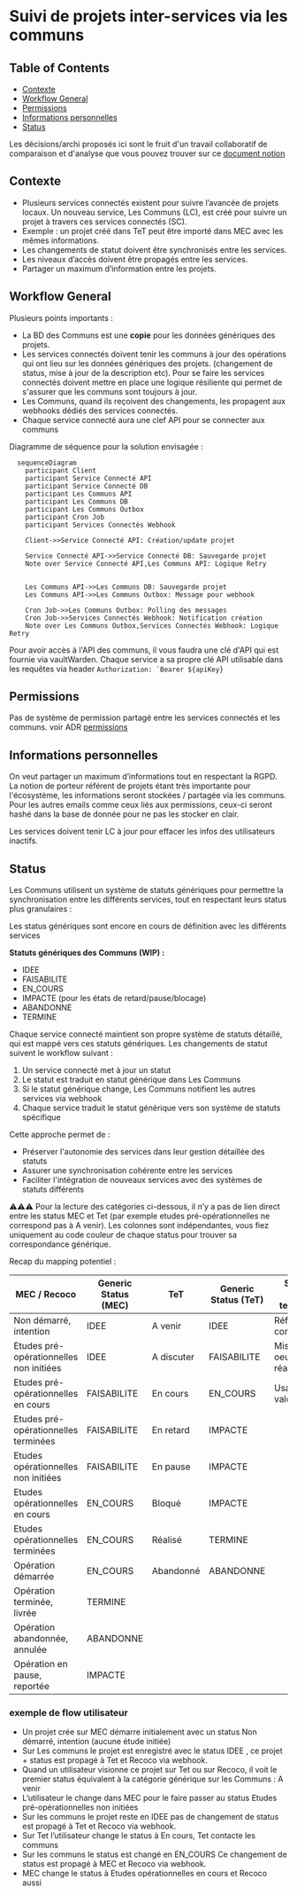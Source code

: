 # Suivi de projets inter-services via les communs

## Table of Contents

- [Contexte](#Contexte)
- [Workflow General](#Informations-personnelles)
- [Permissions](#Informations-personnelles)
- [Informations personnelles](#Informations-personnelles)
- [Status](#status)

Les décisions/archi proposés ici sont le fruit d'un travail collaboratif de comparaison et d'analyse que vous pouvez trouver sur ce [document notion](https://www.notion.so/incubateurdesterritoires/Suivi-de-projets-inter-services-via-les-communs-149744bf03dd80dfb9c0e0cd6e31eecd?pvs=4)

## Contexte

- Plusieurs services connectés existent pour suivre l’avancée de projets locaux. Un nouveau service, Les Communs (LC), est créé pour suivre un projet à travers ces services connectés (SC).
- Exemple : un projet créé dans TeT peut être importé dans MEC avec les mêmes informations.
- Les changements de statut doivent être synchronisés entre les services.
- Les niveaux d’accès doivent être propagés entre les services.
- Partager un maximum d’information entre les projets.

## Workflow General

Plusieurs points importants :

- La BD des Communs est une **copie** pour les données génériques des projets.
- Les services connectés doivent tenir les communs à jour des opérations qui ont lieu sur les données génériques des projets. (changement de status, mise à jour de la description etc). Pour se faire les services connectés doivent mettre en place une logique résiliente qui permet de s'assurer que les communs sont toujours à jour.
- Les Communs, quand ils reçoivent des changements, les propagent aux webhooks dédiés des services connectés.
- Chaque service connecté aura une clef API pour se connecter aux communs

Diagramme de séquence pour la solution envisagée :

```mermaid
  sequenceDiagram
    participant Client
    participant Service Connecté API
    participant Service Connecté DB
    participant Les Communs API
    participant Les Communs DB
    participant Les Communs Outbox
    participant Cron Job
    participant Services Connectés Webhook

    Client->>Service Connecté API: Création/update projet

    Service Connecté API->>Service Connecté DB: Sauvegarde projet
    Note over Service Connecté API,Les Communs API: Logique Retry


    Les Communs API->>Les Communs DB: Sauvegarde projet
    Les Communs API->>Les Communs Outbox: Message pour webhook

    Cron Job->>Les Communs Outbox: Polling des messages
    Cron Job->>Services Connectés Webhook: Notification création
    Note over Les Communs Outbox,Services Connectés Webhook: Logique Retry

```

Pour avoir accès à l'API des communs, il vous faudra une clé d'API qui est fournie via vaultWarden. Chaque service a sa propre clé API utilisable dans les requêtes via header
``Authorization: `Bearer ${apiKey}
    ``

## Permissions

Pas de système de permission partagé entre les services connectés et les communs. voir ADR [permissions](PERMISSIONS.md)

## Informations personnelles

On veut partager un maximum d’informations tout en respectant la RGPD.
La notion de porteur référent de projets étant très importante pour l'écosystème, les informations seront stockées / partagée via les communs.
Pour les autres emails comme ceux liés aux permissions, ceux-ci seront hashé dans la base de donnée pour ne pas les stocker en clair.

Les services doivent tenir LC à jour pour effacer les infos des utilisateurs inactifs.

## Status

Les Communs utilisent un système de statuts génériques pour permettre la synchronisation entre les différents services, tout en respectant leurs status plus granulaires :

Les status génériques sont encore en cours de définition avec les différents services

**Statuts génériques des Communs (WIP) :**

- IDEE
- FAISABILITE
- EN_COURS
- IMPACTE (pour les états de retard/pause/blocage)
- ABANDONNE
- TERMINE

Chaque service connecté maintient son propre système de statuts détaillé, qui est mappé vers ces statuts génériques. Les changements de statut suivent le workflow suivant :

1. Un service connecté met à jour un statut
2. Le statut est traduit en statut générique dans Les Communs
3. Si le statut générique change, Les Communs notifient les autres services via webhook
4. Chaque service traduit le statut générique vers son système de statuts spécifique

Cette approche permet de :

- Préserver l'autonomie des services dans leur gestion détaillée des statuts
- Assurer une synchronisation cohérente entre les services
- Faciliter l'intégration de nouveaux services avec des systèmes de statuts différents

⚠️⚠️⚠️ Pour la lecture des catégories ci-dessous, il n’y a pas de lien direct entre les status MEC et Tet (par exemple etudes pré-opérationnelles ne correspond pas à A venir). Les colonnes sont indépendantes, vous fiez uniquement au code couleur de chaque status pour trouver sa correspondance générique.

Recap du mapping potentiel :

| MEC / Recoco                            | Generic Status (MEC) | TeT        | Generic Status (TeT) | Status Aide territoire       | Generic Status (AT) |
| --------------------------------------- | -------------------- | ---------- | -------------------- | ---------------------------- | ------------------- |
| Non démarré, intention                  | IDEE                 | A venir    | IDEE                 | Réflexion / conception       | IDEE                |
| Etudes pré-opérationnelles non initiées | IDEE                 | A discuter | FAISABILITE          | Mise en oeuvre / réalisation | EN_COURS            |
| Etudes pré-opérationnelles en cours     | FAISABILITE          | En cours   | EN_COURS             | Usage / valorisation         | TERMINE             |
| Etudes pré-opérationnelles terminées    | FAISABILITE          | En retard  | IMPACTE              |                              |                     |
| Etudes opérationnelles non initiées     | FAISABILITE          | En pause   | IMPACTE              |                              |                     |
| Etudes opérationnelles en cours         | EN_COURS             | Bloqué     | IMPACTE              |                              |                     |
| Etudes opérationnelles terminées        | EN_COURS             | Réalisé    | TERMINE              |                              |                     |
| Opération démarrée                      | EN_COURS             | Abandonné  | ABANDONNE            |                              |                     |
| Opération terminée, livrée              | TERMINE              |            |                      |                              |                     |
| Opération abandonnée, annulée           | ABANDONNE            |            |                      |                              |                     |
| Opération en pause, reportée            | IMPACTE              |            |                      |                              |                     |

### exemple de flow utilisateur

- Un projet crée sur MEC démarre initialement avec un status Non démarré, intention (aucune étude initiée)
- Sur Les communs le projet est enregistré avec le status IDEE , ce projet + status est propagé à Tet et Recoco via webhook.
- Quand un utilisateur visionne ce projet sur Tet ou sur Recoco, il voit le premier status équivalent à la catégorie générique sur les Communs : A venir
- L’utilisateur le change dans MEC pour le faire passer au status Etudes pré-opérationnelles non initiées
- Sur les communs le projet reste en IDEE pas de changement de status est propagé à Tet et Recoco via webhook.
- Sur Tet l’utilisateur change le status à En cours, Tet contacte les communs
- Sur les communs le status est changé en EN_COURS Ce changement de status est propagé à MEC et Recoco via webhook.
- MEC change le status à Etudes opérationnelles en cours et Recoco aussi
